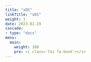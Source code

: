 ```yaml
---
title: "xDS"
linkTitle: "xDS"
weight: 1
date: 2023-01-29
cascade:
- type: "docs"
menu:
  main:
    weight: 100
    pre: <i class='fas fa-book'></i>
---
```




